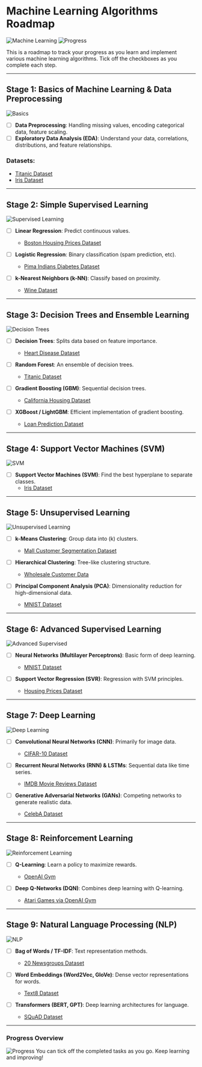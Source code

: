 # Machine Learning Algorithms Roadmap

![Machine Learning](https://img.shields.io/badge/Machine%20Learning-Roadmap-blue)
![Progress](https://img.shields.io/badge/Progress-Start-yellow)

This is a roadmap to track your progress as you learn and implement various machine learning algorithms. Tick off the checkboxes as you complete each step.

---

## Stage 1: Basics of Machine Learning & Data Preprocessing

![Basics](https://img.shields.io/badge/Stage-1-blue)

- [ ] **Data Preprocessing**: Handling missing values, encoding categorical data, feature scaling.
- [ ] **Exploratory Data Analysis (EDA)**: Understand your data, correlations, distributions, and feature relationships.

### Datasets:
- [Titanic Dataset](https://www.kaggle.com/c/titanic)
- [Iris Dataset](https://archive.ics.uci.edu/ml/datasets/iris)

---

## Stage 2: Simple Supervised Learning

![Supervised Learning](https://img.shields.io/badge/Stage-2-blue)

- [ ] **Linear Regression**: Predict continuous values.
  - [Boston Housing Prices Dataset](https://www.kaggle.com/c/boston-housing)
  
- [ ] **Logistic Regression**: Binary classification (spam prediction, etc).
  - [Pima Indians Diabetes Dataset](https://www.kaggle.com/uciml/pima-indians-diabetes-database)
  
- [ ] **k-Nearest Neighbors (k-NN)**: Classify based on proximity.
  - [Wine Dataset](https://archive.ics.uci.edu/ml/datasets/wine)

---

## Stage 3: Decision Trees and Ensemble Learning

![Decision Trees](https://img.shields.io/badge/Stage-3-blue)

- [ ] **Decision Trees**: Splits data based on feature importance.
  - [Heart Disease Dataset](https://www.kaggle.com/ronitf/heart-disease-uci)

- [ ] **Random Forest**: An ensemble of decision trees.
  - [Titanic Dataset](https://www.kaggle.com/c/titanic)
  
- [ ] **Gradient Boosting (GBM)**: Sequential decision trees.
  - [California Housing Dataset](https://scikit-learn.org/stable/datasets/real_world.html#california-housing-dataset)
  
- [ ] **XGBoost / LightGBM**: Efficient implementation of gradient boosting.
  - [Loan Prediction Dataset](https://www.kaggle.com/altruistdelhite04/loan-prediction-problem-dataset)

---

## Stage 4: Support Vector Machines (SVM)

![SVM](https://img.shields.io/badge/Stage-4-blue)

- [ ] **Support Vector Machines (SVM)**: Find the best hyperplane to separate classes.
  - [Iris Dataset](https://archive.ics.uci.edu/ml/datasets/iris)

---

## Stage 5: Unsupervised Learning

![Unsupervised Learning](https://img.shields.io/badge/Stage-5-blue)

- [ ] **k-Means Clustering**: Group data into \(k\) clusters.
  - [Mall Customer Segmentation Dataset](https://www.kaggle.com/vjchoudhary7/customer-segmentation-tutorial-in-python)

- [ ] **Hierarchical Clustering**: Tree-like clustering structure.
  - [Wholesale Customer Data](https://archive.ics.uci.edu/ml/datasets/wholesale+customers)

- [ ] **Principal Component Analysis (PCA)**: Dimensionality reduction for high-dimensional data.
  - [MNIST Dataset](http://yann.lecun.com/exdb/mnist/)

---

## Stage 6: Advanced Supervised Learning

![Advanced Supervised](https://img.shields.io/badge/Stage-6-blue)

- [ ] **Neural Networks (Multilayer Perceptrons)**: Basic form of deep learning.
  - [MNIST Dataset](http://yann.lecun.com/exdb/mnist/)

- [ ] **Support Vector Regression (SVR)**: Regression with SVM principles.
  - [Housing Prices Dataset](https://www.kaggle.com/c/house-prices-advanced-regression-techniques)

---

## Stage 7: Deep Learning

![Deep Learning](https://img.shields.io/badge/Stage-7-blue)

- [ ] **Convolutional Neural Networks (CNN)**: Primarily for image data.
  - [CIFAR-10 Dataset](https://www.kaggle.com/c/cifar-10)

- [ ] **Recurrent Neural Networks (RNN) & LSTMs**: Sequential data like time series.
  - [IMDB Movie Reviews Dataset](https://www.kaggle.com/lakshmi25npathi/imdb-dataset-of-50k-movie-reviews)

- [ ] **Generative Adversarial Networks (GANs)**: Competing networks to generate realistic data.
  - [CelebA Dataset](https://www.kaggle.com/jessicali9530/celeba-dataset)

---

## Stage 8: Reinforcement Learning

![Reinforcement Learning](https://img.shields.io/badge/Stage-8-blue)

- [ ] **Q-Learning**: Learn a policy to maximize rewards.
  - [OpenAI Gym](https://gym.openai.com/)
  
- [ ] **Deep Q-Networks (DQN)**: Combines deep learning with Q-learning.
  - [Atari Games via OpenAI Gym](https://gym.openai.com/)

---

## Stage 9: Natural Language Processing (NLP)

![NLP](https://img.shields.io/badge/Stage-9-blue)

- [ ] **Bag of Words / TF-IDF**: Text representation methods.
  - [20 Newsgroups Dataset](https://scikit-learn.org/stable/datasets/real_world.html#newsgroups-dataset)

- [ ] **Word Embeddings (Word2Vec, GloVe)**: Dense vector representations for words.
  - [Text8 Dataset](http://mattmahoney.net/dc/text8.zip)

- [ ] **Transformers (BERT, GPT)**: Deep learning architectures for language.
  - [SQuAD Dataset](https://rajpurkar.github.io/SQuAD-explorer/)

---

### **Progress Overview**
![Progress](https://img.shields.io/badge/Progress-Track%20your%20progress-green)
You can tick off the completed tasks as you go. Keep learning and improving!
